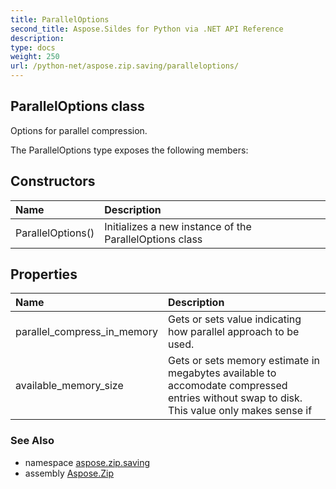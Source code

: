 ```yaml
---
title: ParallelOptions
second_title: Aspose.Sildes for Python via .NET API Reference
description: 
type: docs
weight: 250
url: /python-net/aspose.zip.saving/paralleloptions/
---
```


## ParallelOptions class

Options for parallel compression.

The ParallelOptions type exposes the following members:
## Constructors
| Name | Description |
| :- | :- |
|ParallelOptions()|Initializes a new instance of the ParallelOptions class|
## Properties
| Name | Description |
| :- | :- |
|parallel_compress_in_memory|Gets or sets value indicating how parallel approach to be used.|
|available_memory_size|Gets or sets memory estimate in megabytes available to accomodate compressed entries without swap to disk.<br/>            This value only makes sense if|

### See Also

* namespace [aspose.zip.saving](/zip/python-net/aspose.zip.saving/)
* assembly [Aspose.Zip](/zip/python-net/)

